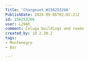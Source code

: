 ```yaml
---
Title: 'Changeset #156253266'
PublishDate: 2024-09-06T02:02:21Z
id: 156253266
user: L29Ah
comment: Čeluga buildings and roads
created_by: iD 2.30.2
tags:
- Montenegro
- Bar

---
```

